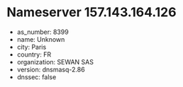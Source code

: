 # Nameserver 157.143.164.126

* as_number: 8399
* name: Unknown
* city: Paris
* country: FR
* organization: SEWAN SAS
* version: dnsmasq-2.86
* dnssec: false

